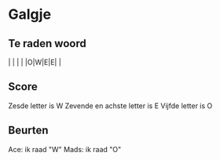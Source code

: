 # Galgje

## Te raden woord

| | | | |O|W|E|E| |

## Score
Zesde letter is W
Zevende en achste letter is E
Vijfde letter is O


## Beurten
Ace: ik raad "W"
Mads: ik raad "O"
